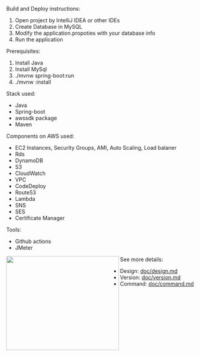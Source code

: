 Build and Deploy instructions:

1. Open project by IntelliJ IDEA or other IDEs
2. Create Database in MySQL
3. Modify the application.propoties with your database info
4. Run the application


Prerequisites:

1. Install Java
2. Install MySql
3. ./mvnw spring-boot:run
4. ./mvnw :install


Stack used:

- Java
- Spring-boot
- awssdk package
- Maven

Components on AWS used:
- EC2 Instances, Security Groups, AMI, Auto Scaling, Load balaner
- Rds
- DynamoDB
- S3
- CloudWatch
- VPC
- CodeDeploy
- Route53
- Lambda
- SNS
- SES
- Certificate Manager

Tools:
- Github actions
- JMeter

<a href="https://github.com/liukeyu-spring2021/webapp/blob/main/doc/Diagram.png"><img src="https://github.com/liukeyu-spring2021/webapp/blob/main/doc/Diagram.png" align="left" height="250" width="300" ></a>
See more details:

- Design:  [doc/design.md](https://github.com/liukeyu-spring2021/webapp/blob/main/doc/design.md)
- Version: [doc/version.md](https://github.com/liukeyu-spring2021/webapp/blob/main/doc/version.md)
- Command: [doc/command.md](https://github.com/liukeyu-spring2021/webapp/blob/maindoc/command.md)